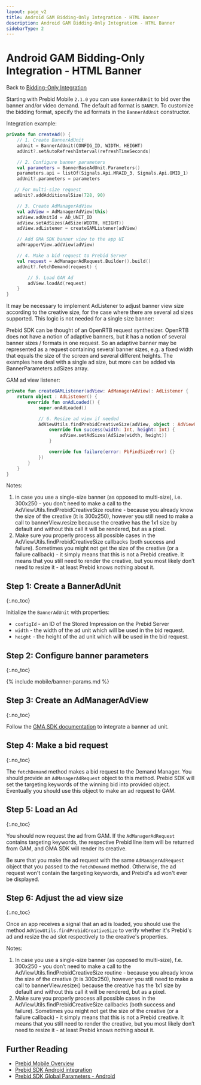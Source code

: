 ```yaml
---
layout: page_v2
title: Android GAM Bidding-Only Integration - HTML Banner
description: Android GAM Bidding-Only Integration - HTML Banner
sidebarType: 2
---
```


# Android GAM Bidding-Only Integration - HTML Banner

Back to [Bidding-Only Integration](/prebid-mobile/pbm-api/android/android-sdk-integration-gam-original-api.html#adunit-specific-instructions)

Starting with Prebid Mobile `2.1.0` you can use `BannerAdUnit` to bid over the banner and/or video demand. The default ad format is `BANNER`. To customize the bidding format, specify the ad formats in the `BannerAdUnit` constructor.

Integration example:

```kotlin
private fun createAd() {
    // 1. Create BannerAdUnit
    adUnit = BannerAdUnit(CONFIG_ID, WIDTH, HEIGHT)
    adUnit?.setAutoRefreshInterval(refreshTimeSeconds)

    // 2. Configure banner parameters
    val parameters = BannerBaseAdUnit.Parameters()
    parameters.api = listOf(Signals.Api.MRAID_3, Signals.Api.OMID_1)
    adUnit?.parameters = parameters

   // For multi-size request
   adUnit?.addAdditionalSize(728, 90)

    // 3. Create AdManagerAdView
    val adView = AdManagerAdView(this)
    adView.adUnitId = AD_UNIT_ID
    adView.setAdSizes(AdSize(WIDTH, HEIGHT))
    adView.adListener = createGAMListener(adView)

    // Add GMA SDK banner view to the app UI
    adWrapperView.addView(adView)

    // 4. Make a bid request to Prebid Server
    val request = AdManagerAdRequest.Builder().build()
    adUnit?.fetchDemand(request) {

        // 5. Load GAM Ad
        adView.loadAd(request)
    }
}
```

It may be necessary to implement AdListener to adjust banner view size according to the creative size, for the case where there are several ad sizes supported. This logic is not needed for a single size banner: 

Prebid SDK can be thought of an OpenRTB request synthesizer.  OpenRTB does not have a notion of adaptive banners, but it has a notion of several banner sizes / formats in one request.  So an adaptive banner may be represented as a request containing several banner sizes, e.g. a fixed width that equals the size of the screen and several different heights.  The examples here deal with a single ad size, but more can be added via BannerParameters.adSizes array.

GAM ad view listener:

```kotlin
private fun createGAMListener(adView: AdManagerAdView): AdListener {
    return object : AdListener() {
        override fun onAdLoaded() {
            super.onAdLoaded()

            // 6. Resize ad view if needed
            AdViewUtils.findPrebidCreativeSize(adView, object : AdViewUtils.PbFindSizeListener {
                override fun success(width: Int, height: Int) {
                    adView.setAdSizes(AdSize(width, height))
                }

                override fun failure(error: PbFindSizeError) {}
            })
        }
    }
}
```

Notes:

1. in case you use a single-size banner (as opposed to multi-size), i.e. 300x250 - you don’t need to make a call to the AdViewUtils.findPrebidCreativeSize routine - because you already know the size of the creative (it is 300x250), however you still need to make a call to bannerView.resize because the creative has the 1x1 size by default and without this call it will be rendered, but as a pixel.
2. Make sure you properly process all possible cases in the  AdViewUtils.findPrebidCreativeSize callbacks (both success and failure).  Sometimes you might not get the size of the creative (or a failure callback) - it simply means that this is not a Prebid creative.  It means that you still need to render the creative, but you most likely don’t need to resize it - at least Prebid knows nothing about it.

## Step 1: Create a BannerAdUnit
{:.no_toc}

Initialize the `BannerAdUnit` with properties:

- `configId` - an ID of the Stored Impression on the Prebid Server
- `width` - the width of the ad unit which will be used in the bid request.
- `height` - the height of the ad unit which will be used in the bid request.

## Step 2: Configure banner parameters
{:.no_toc}

{% include mobile/banner-params.md %}

## Step 3: Create an AdManagerAdView
{:.no_toc}

Follow the [GMA SDK documentation](https://developers.google.com/ad-manager/mobile-ads-sdk/android/banner) to integrate a banner ad unit.

## Step 4: Make a bid request
{:.no_toc}

The `fetchDemand` method makes a bid request to the Demand Manager. You should provide an `AdManagerAdRequest` object to this method. Prebid SDK will set the targeting keywords of the winning bid into provided object. Eventually you should use this object to make an ad request  to GAM.


## Step 5: Load an Ad
{:.no_toc}

You should now request the ad from GAM. If the `AdManagerAdRequest` contains targeting keywords, the respective Prebid line item will be returned from GAM, and GMA SDK will render its creative.

Be sure that you make the ad request with the same `AdManagerAdRequest` object that you passed to the `fetchDemand` method. Otherwise, the ad request won't contain the targeting keywords, and Prebid's ad won't ever be displayed.

## Step 6: Adjust the ad view size
{:.no_toc}

Once an app receives a signal that an ad is loaded, you should use the method `AdViewUtils.findPrebidCreativeSize` to verify whether it's Prebid's ad and resize the ad slot respectively to the creative's properties.

Notes:

1. In case you use a single-size banner (as opposed to multi-size), f.e. 300x250 - you don’t need to make a call to the AdViewUtils.findPrebidCreativeSize routine - because you already know the size of the creative (it is 300x250), however you still need to make a call to bannerView.resize(<size>) because the creative has the 1x1 size by default and without this call it will be rendered, but as a pixel. 
2. Make sure you properly process all possible cases in the  AdViewUtils.findPrebidCreativeSize callbacks (both success and failure).  Sometimes you might not get the size of the creative (or a failure callback) - it simply means that this is not a Prebid creative.  It means that you still need to render the creative, but you most likely don’t need to resize it - at least Prebid knows nothing about it.

## Further Reading

- [Prebid Mobile Overview](/prebid-mobile/prebid-mobile.html)
- [Prebid SDK Android integration](/prebid-mobile/pbm-api/android/code-integration-android.html)
- [Prebid SDK Global Parameters - Android](/prebid-mobile/pbm-api/android/pbm-targeting-android.html)
